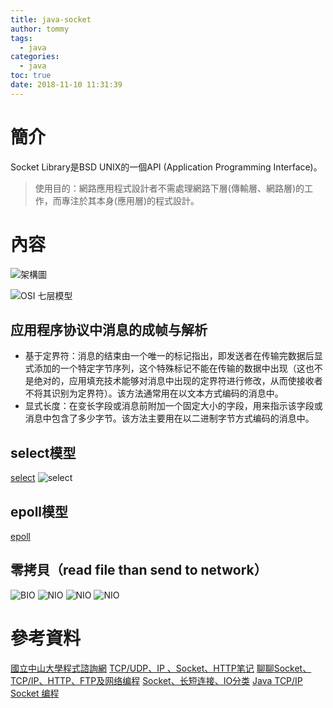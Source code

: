 ```yaml
---
title: java-socket
author: tommy
tags:
  - java
categories:
  - java
toc: true
date: 2018-11-10 11:31:39
---
```


# 簡介

Socket Library是BSD UNIX的一個API (Application Programming Interface)。

> 使用目的：網路應用程式設計者不需處理網路下層(傳輸層、網路層)的工作，而專注於其本身(應用層)的程式設計。

<!--more-->
# 內容

![架構圖](../images/socket.jpg)

![OSI 七层模型](../images/8935434-28e242f84b975031.gif)


## 应用程序协议中消息的成帧与解析
- 基于定界符：消息的结束由一个唯一的标记指出，即发送者在传输完数据后显式添加的一个特定字节序列，这个特殊标记不能在传输的数据中出现（这也不是绝对的，应用填充技术能够对消息中出现的定界符进行修改，从而使接收者不将其识别为定界符）。该方法通常用在以文本方式编码的消息中。
- 显式长度：在变长字段或消息前附加一个固定大小的字段，用来指示该字段或消息中包含了多少字节。该方法主要用在以二进制字节方式编码的消息中。



## select模型
[select](https://www.cnblogs.com/apprentice89/archive/2013/05/09/3069561.html)
![select](../images/20181120092315.png)
## epoll模型
[epoll](https://www.cnblogs.com/apprentice89/archive/2013/05/06/3063039.html)



## 零拷貝（read file than send to network）
![BIO](../images/20181111004927.png)
![NIO](../images/20181111004909.png)
![NIO](../images/20181111010003.png)
![NIO](../images/20181111015324.png)




# 參考資料
[國立中山大學程式諮詢網](https://sites.google.com/a/mis.nsysu.edu.tw/cheng-shi-zi-xun-wang/java-jin-jie-pian/wang-lu-pian/1-shen-me-shisocket)
[TCP/UDP、IP 、Socket、HTTP笔记](https://www.jianshu.com/p/8b605de1e491)
[聊聊Socket、TCP/IP、HTTP、FTP及网络编程](https://www.jianshu.com/p/8565912949bb)
[Socket、长短连接、IO分类](https://www.jianshu.com/p/29c05a102d4f)
[Java TCP/IP Socket 编程](http://wiki.jikexueyuan.com/project/java-socket/)


